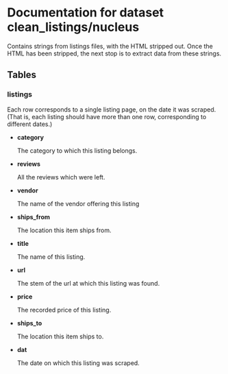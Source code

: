 # Documentation for dataset clean_listings/nucleus

Contains strings from listings files, with the HTML stripped out. Once the HTML has been stripped, the next stop is to extract data from these strings.

## Tables

### listings

Each row corresponds to a single listing page, on the date it was scraped. (That is, each listing should have more than one row, corresponding to different dates.)

* __category__

  The category to which this listing belongs.

* __reviews__

  All the reviews which were left.

* __vendor__

  The name of the vendor offering this listing

* __ships_from__

  The location this item ships from.

* __title__

  The name of this listing.

* __url__

  The stem of the url at which this listing was found.

* __price__

  The recorded price of this listing.

* __ships_to__

  The location this item ships to.

* __dat__

  The date on which this listing was scraped.

